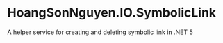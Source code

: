 # HoangSonNguyen.IO.SymbolicLink
A helper service for creating and deleting symbolic link in .NET 5
